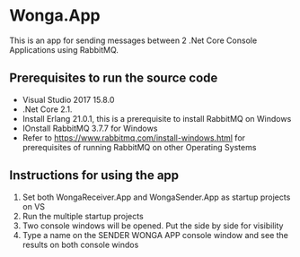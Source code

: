 # Wonga.App
This is an app for sending messages between 2 .Net Core Console Applications using RabbitMQ.


## Prerequisites to run the source code
- Visual Studio 2017 15.8.0
- .Net Core 2.1.
- Install Erlang 21.0.1, this is a prerequisite to install  RabbitMQ on Windows
- IOnstall RabbitMQ 3.7.7 for Windows
- Refer to https://www.rabbitmq.com/install-windows.html for prerequisites of running RabbitMQ on other Operating Systems 

## Instructions for using the app
1. Set both WongaReceiver.App and WongaSender.App as startup projects on VS
2. Run the multiple startup projects
3. Two console windows will be opened. Put the side by side for visibility
4. Type a name on the SENDER WONGA APP console window and see the results on both console windos


 
